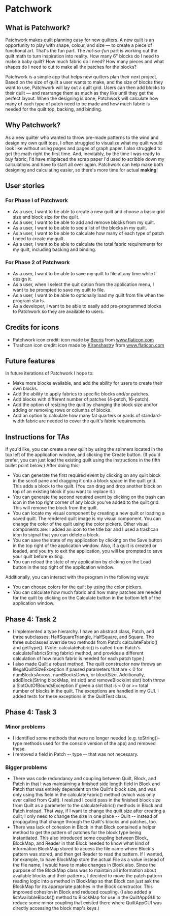 # Patchwork

## What is Patchwork?
Patchwork makes quilt planning easy for new quilters. A new quilt is an opportunity to play with shape, colour, and size — to create a piece of functional art. That's the fun part. The *not-so-fun* part is working out the quilt math to turn inspiration into reality. How many 6" blocks do I need to make a baby quilt? How much fabric do I need? How many pieces and what shapes do I need to cut to make all the patches for the blocks? 

Patchwork is a simple app that helps new quilters plan their next project. Based on the size of quilt a user wants to make, and the size of blocks they want to use, Patchwork will lay out a quilt grid. Users can then add blocks to their quilt — and rearrange them as much as they like until they get the perfect layout. When the designing is done, Patchwork will calculate how many of each type of patch need to be made and how much fabric is needed for the quilt top, backing, and binding.

## Why Patchwork?
As a new quilter who wanted to throw pre-made patterns to the wind and design my own quilt tops, I often struggled to visualize what my quilt would look like without using pages and pages of graph paper. I also struggled to get the math right the first time. And, inevitably, by the time I was ready to buy fabric, I'd have misplaced the scrap paper I'd used to scribble down my calculations and have to start all over again. Patchwork can help make both designing and calculating easier, so there's more time for actual **making**!

## User stories
### For Phase I of Patchwork
- As a user, I want to be able to create a new quilt and choose a basic grid size and block size for the quilt.
- As a user, I want to be able to add and remove blocks from my quilt.
- As a user, I want to be able to see a list of the blocks in my quilt.
- As a user, I want to be able to calculate how many of each type of patch I need to create my quilt.
- As a user, I want to be able to calculate the total fabric requirements for my quilt, including backing and binding.
### For Phase 2 of Patchwork
- As a user, I want to be able to save my quilt to file at any time while I design it.
- As a user, when I select the quit option from the application menu, I want to be prompted to save my quilt to file.
- As a user, I want to be able to optionally load my quilt from file when the program starts.
- As a developer, I want to be able to easily add pre-programmed blocks to Patchwork so they are available to users.

## Credits for icons
- Patchwork icon credit: icon made by <a href="https://www.flaticon.com/authors/becris" title="Becris">Becris</a> from <a href="https://www.flaticon.com/" title="Flaticon"> www.flaticon.com</a>
- Trashcan icon credit: icon made by <a href="https://www.flaticon.com/authors/kiranshastry" title="Kiranshastry">Kiranshastry</a> from <a href="https://www.flaticon.com/" title="Flaticon">www.flaticon.com</a></div>

## Future features
In future iterations of Patchwork I hope to:
- Make more blocks available, and add the ability for users to create their own blocks.
- Add the ability to apply fabrics to specific blocks and/or patches.
- Add blocks with different number of patches (4-patch, 16-patch).
- Add the option of resizing the quilt by changing the block size and/or adding or removing rows or columns of blocks.
- Add an option to calculate how many fat quarters or yards of standard-width fabric are needed to cover the quilt's fabric requirements.

## Instructions for TAs
If you'd like, you can create a new quilt by using the spinners located in the top left of the application window, and clicking the Create button. (If you'd prefer, you can just load the existing quilt using the instructions in the fifth bullet point below.) After doing this:
- You can generate the first required event by clicking on any quilt block in the scroll pane and dragging it onto a block space in the quilt grid. This adds a block to the quilt. (You can drag and drop another block on top of an existing block if you want to replace it.)
- You can generate the second required event by clicking on the trash can icon in the top right corner of any block you've added to the quilt grid. This will remove the block from the quilt.
- You can locate my visual component by creating a new quilt or loading a saved quilt. The rendered quilt image is my visual component. You can change the color of the quilt using the color pickers. Other visual components are: I added an icon to the title bar and I used a trashcan icon to signal that you can delete a block.
- You can save the state of my application by clicking on the Save button in the top right of the application window. Also, if a quilt is created or loaded, and you try to exit the application, you will be prompted to save your quilt before exiting.
- You can reload the state of my application by clicking on the Load button in the top right of the application window.

Additionally, you can interact with the program in the following ways:
- You can choose colors for the quilt by using the color pickers.
- You can calculate how much fabric and how many patches are needed for the quilt by clicking on the Calculate button in the bottom left of the application window.

## Phase 4: Task 2
- I implemented a type hierarchy. I have an abstract class, Patch, and three subclasses: HalfSquareTriangle, HalfSquare, and Square. The three subclasses override two methods from Patch: calculateFabric() and getType(). (Note: calculateFabric() is called from Patch's calculateFabric(String fabric) method, and provides a different calculation of how much fabric is needed for each patch type.)
- I also made Quilt a robust method. The quilt constructor now throws an IllegalQuiltSizeException if passed parameters that are < 0 for numBlocksAcross, numBlocksDown, or blockSize. Additionally, addBlock(String blockMap, int slot) and removeBlock(int slot) both throw a SlotOutOfBoundsException if given a slot that is < 0 or >= total number of blocks in the quilt. The exceptions are handled in my GUI. I added tests for these exceptions in the QuiltTest class.

## Phase 4: Task 3
### Minor problems
- I identified some methods that were no longer needed (e.g. toString()-type methods used for the console version of the app) and removed these.
- I removed a field in Patch -- type -- that was not necessary.

### Bigger problems
- There was code redundancy and coupling between Quilt, Block, and Patch in that I was maintaining a finished side length field in Block and Patch that was entirely dependent on the Quilt's block size, and was only using this field in the calculateFabric() method (which was only ever called from Quilt). I realized I could pass in the finished block size from Quilt as a parameter to the calculateFabric() methods in Block and Patch instead. That way, if I want to change the quilt size after creating a quilt, I only need to change the size in one place -- Quilt -- instead of propagating that change through the Quilt's blocks and patches, too.
- There was lack of cohesion in Block in that Block contained a helper method to get the pattern of patches for the block type being instantiated. This also introduced some coupling between Block, BlockMap, and Reader in that Block needed to know what kind of information BlockMap stored to access the file name where Block's pattern was stored, and then get Reader to read the pattern. If I wanted, for example, to have BlockMap store the actual File as a value instead of the file name, I would have to make changes in Block also. Since the purpose of the BlockMap class was to maintain all information about available blocks and their patterns, I decided to move the patch pattern reading logic into a method in BlockMap so that Block can just ask the BlockMap for its appropriate patches in the Block constructor. This improved cohesion in Block and reduced coupling. (I also added a listAvailableBlocks() method to BlockMap for use in the QuiltAppGUI to reduce some minor coupling that existed there where QuiltAppGUI was directly accessing the block map's keys.)